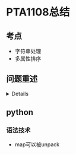 # PTA1108总结
## 考点
- 字符串处理
- 多属性排序

## 问题重述

<details>
    <summary>Details</summary>

![](https://raw.githubusercontent.com/ednow/cloudimg/main/githubio/20210706234627.png)
</details>



## python
### 语法技术
+ map可以被unpack


